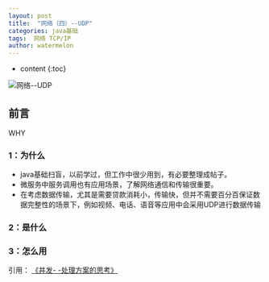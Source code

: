```yaml
---
layout: post
title:  "网络（四）--UDP"
categories: java基础
tags:  网络 TCP/IP
author: watermelon
---
```

* content
{:toc}

![网络--UDP](https://images.gitee.com/uploads/images/2019/0127/151459_0340b654_1210188.jpeg)
## 前言
WHY






### 1：为什么
* java基础扫盲，以前学过，但工作中很少用到，有必要整理成帖子。
* 微服务中服务调用也有应用场景，了解网络通信和传输很重要。
* 在考虑数据传输，尤其是需要贷款消耗小，传输快，但并不需要百分百保证数据完整性的场景下，例如视频、电话、语音等应用中会采用UDP进行数据传输
### 2：是什么


### 3：怎么用



  
引用：
 [《并发- -处理方案的思考》](https://bookmanxy.github.io/2018/12/21/%E5%B9%B6%E5%8F%91-%E5%A4%84%E7%90%86%E6%96%B9%E6%A1%88%E6%80%9D%E8%80%83/)  


